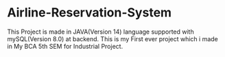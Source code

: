 # Airline-Reservation-System
This Project is made in JAVA(Version 14) language supported with mySQL(Version 8.0) at backend. This is my First ever project which i made in My BCA 5th SEM for Industrial Project.
